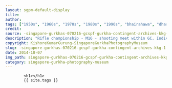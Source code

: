 ```yaml
---
layout: sgpm-default-display
title: 
author: 
tags: ["1950s", "1960s", "1970s", "1980s", "1990s", "bhairahawa", "dharan", "gurkhas", "kathmandu", "nepal", "pokhara", "singapore", "singapore gurkha archive", "singapore gurkha old photographs", "singapore gurkha photography museum", "singapore gurkhas"]
credit: 
source: -singapore-gurkhas-070216-gcspf-gurkha-contingent-archives-kkg-1
description: "Rifle championship - M16 - shooting meet within GC. Individual champion, men in your company hoisted him up. Nee Soon Range. Date: Mid 1980s."
copyright: KishoreKumarGurung-SingaporeGurkhaPhotographyMuseum
slug: -singapore-gurkhas-070216-gcspf-gurkha-contingent-archives-kkg-1
date: 2014-10-07
img_path: singapore-gurkhas-070216-gcspf-gurkha-contingent-archives-kkg-1.jpg
category: singapore-gurkha-photography-museum
---
```

	 		

	 		<h1></h1>
	 		{{ site.tags }}
	 		
